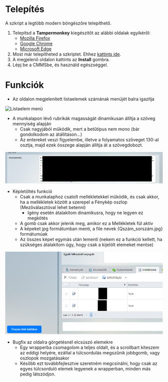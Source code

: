 # Telepítés

A szkript a legtöbb modern böngészőre telepíthető.<br>

1. Telepítsd a **Tampermonkey** kiegészítőt az alábbi oldalak egyikéről:
    * [Mozilla Firefox](https://addons.mozilla.org/en-US/firefox/addon/tampermonkey/)
    * [Google Chrome](https://chromewebstore.google.com/detail/tampermonkey/dhdgffkkebhmkfjojejmpbldmpobfkfo)
    * [Microsoft Edge](https://microsoftedge.microsoft.com/addons/detail/tampermonkey/iikmkjmpaadaobahmlepeloendndfphd)
1. Most már telepítheted a szkriptet. Ehhez [kattints ide](https://github.com/MentalGravis/CMMSLayoutChange/releases/latest/download/CopyTime.user.js).
1. A megjelenő oldalon kattints az **Install** gombra.
1. Lépj be a CMMSbe, és használd egészséggel.

# Funkciók

* Az oldalon megjelenített listaelemek számának menüjét balra igazítja
<picture>
<img alt="Listaelem menü" src="img/OldalMéret.png">
</picture><br>

* A munkalapon lévő rubrikák magasságát dinamikusan állítja a szöveg mennyiség alapján
    * Csak nagyjából működik, mert a betűtípus nem mono (bár gondolkodom az átállításon...)
    * Az entereket veszi figyelembe, illetve a folyamatos szöveget 130-al osztja, majd ezek összege alapján állítja át a szövegdobozt.
<picture>
<img alt="Szövegdoboz magassága" src="img/SzövegDobozMagassága.png">
</picture><br>

* Képletöltés funkció
    * Csak a munkalaphoz csatolt mellékletekkel működik, és csak akkor, ha a mellékletek között a szerepel a Fénykép oszlop (Mezőválasztóval lehet betenni)
        * Igény esetén átalakítom dinamikusra, hogy ne legyen ez megkötés
    * A gomb csak akkor jelenik meg, amikor ez a Mellékletek fül aktív
    * A képeket jpg formátumban menti, a file nevek {Qszám_sorszám.jpg} formátumúak
    * Az összes képet egymás után lementi (nekem ez a funkció kellett, ha szükséges átalakítom úgy, hogy csak a kijelölt elemeket mentse)
<picture>
<img alt="Képletöltés gomb" src="img/KépLetöltésGomb.png">
</picture><br>

* Bugfix az oldalra görgetésnél elcsúszó elemekre
    * Egy wrapperba csomagolom a teljes oldalt, és a scrollbart kiteszem az eddigi helyére, ezáltal a túlcsordulás megszűnik jobbgomb, vagy oszlopok mozgatásakor
    * Később ezt továbbfejlesztve szeretném megcsinálni, hogy csak az egyes túlcsorduló elemek legyenek a wrapperban, minden más pedig látszódjon.
